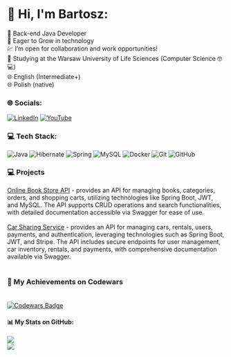 # 💫 Hi, I'm Bartosz:
💚 Back-end Java Developer <br/>
🌱 Eager to Grow in technology <br/>
💹 I’m open for collaboration and work opportunities! <br/>
📗 Studying at the Warsaw University of Life Sciences (Computer Science 🤓💻) <br/>
🌐 English (Intermediate+) <br/>
🌐 Polish (native) <br/>


### 🌐 Socials:
[![LinkedIn](https://img.shields.io/badge/LinkedIn-%230077B5.svg?logo=linkedin&logoColor=white)](https://www.linkedin.com/in/bartosz-wojcik-back-end-java-dev/) 
 [![YouTube](https://img.shields.io/badge/YouTube-%23FF0000.svg?logo=YouTube&logoColor=white)](https://youtube.com/@https://www.youtube.com/@BartoszW%C3%B3jcik-IT) 

### 💻 Tech Stack:
![Java](https://img.shields.io/badge/java-%23ED8B00.svg?style=for-the-badge&logo=openjdk&logoColor=white) ![Hibernate](https://img.shields.io/badge/Hibernate-59666C?style=for-the-badge&logo=Hibernate&logoColor=white) ![Spring](https://img.shields.io/badge/spring-%236DB33F.svg?style=for-the-badge&logo=spring&logoColor=white) ![MySQL](https://img.shields.io/badge/mysql-4479A1.svg?style=for-the-badge&logo=mysql&logoColor=white) ![Docker](https://img.shields.io/badge/docker-%230db7ed.svg?style=for-the-badge&logo=docker&logoColor=white) ![Git](https://img.shields.io/badge/git-%23F05033.svg?style=for-the-badge&logo=git&logoColor=white) ![GitHub](https://img.shields.io/badge/github-%23121011.svg?style=for-the-badge&logo=github&logoColor=white)

### 💻 Projects
[Online Book Store API](https://github.com/banderan/jv-Online-Book-Store-API) - provides an API for managing books, categories, orders, and shopping carts, utilizing technologies like Spring Boot, JWT, and MySQL. The API supports CRUD operations and search functionalities, with detailed documentation accessible via Swagger for ease of use.<br> <br>
[Car Sharing Service](https://github.com/c-s-s-MA-team/jv-Car-Sharing-Service-API) - provides an API for managing cars, rentals, users, payments, and authentication, leveraging technologies such as Spring Boot, JWT, and Stripe. The API includes secure endpoints for user management, car inventory, rentals, and payments, with comprehensive documentation available via Swagger. <br> <br>

### 🍊 My Achievements on Codewars <br/> <br>

[![Codewars Badge](https://www.codewars.com/users/banderan/badges/large)](https://www.codewars.com/users/banderan)


#### 📊 My Stats on GitHub:
![](https://github-readme-streak-stats.herokuapp.com/?user=banderan&theme=dark&hide_border=false)<br/>
![](https://github-readme-stats.vercel.app/api/top-langs/?username=banderan&theme=dark&hide_border=false&include_all_commits=true&count_private=true&layout=compact)

<!-- Proudly created with GPRM ( https://gprm.itsvg.in ) -->
